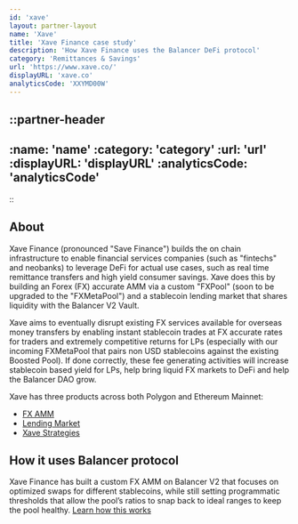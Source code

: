 ```yaml
---
id: 'xave'
layout: partner-layout
name: 'Xave'
title: 'Xave Finance case study'
description: 'How Xave Finance uses the Balancer DeFi protocol'
category: 'Remittances & Savings'
url: 'https://www.xave.co/'
displayURL: 'xave.co'
analyticsCode: 'XXYMD00W'
---
```


::partner-header
---
:name: 'name'
:category: 'category'
:url: 'url'
:displayURL: 'displayURL'
:analyticsCode: 'analyticsCode'
---
::

## About

Xave Finance (pronounced "Save Finance") builds the on chain infrastructure to enable financial services companies (such as "fintechs" and neobanks) to leverage DeFi for actual use cases, such as real time remittance transfers and high yield consumer savings. Xave does this by building an Forex (FX) accurate AMM via a custom "FXPool" (soon to be upgraded to the "FXMetaPool") and a stablecoin lending market that shares liquidity with the Balancer V2 Vault.

Xave aims to eventually disrupt existing FX services available for overseas money transfers by enabling instant stablecoin trades at FX accurate rates for traders and extremely competitive returns for LPs (especially with our incoming FXMetaPool that pairs non USD stablecoins against the existing Boosted Pool). If done correctly, these fee generating activities will increase stablecoin based yield for LPs, help bring liquid FX markets to DeFi and help the Balancer DAO grow. 

Xave has three products across both Polygon and Ethereum Mainnet:

- [FX AMM](https://app.xave.co/#/pool)
- [Lending Market](https://app.lending.xave.co/markets)
- [Xave Strategies](https://app.xave.co/#/xave)

## How it uses Balancer protocol

Xave Finance has built a custom FX AMM on Balancer V2 that focuses on optimized swaps for different stablecoins, while still setting programmatic thresholds that allow the pool’s ratios to snap back to ideal ranges to keep the pool healthy.
[Learn how this works](https://docs.xave.co/product/amm)
